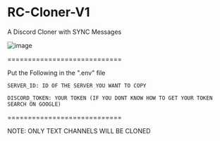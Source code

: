 # RC-Cloner-V1
A Discord Cloner with SYNC Messages

![image](https://user-images.githubusercontent.com/76198366/154788756-9e74ff85-9232-4303-95b1-528fdf142c47.png)

============================

Put the Following in the ".env" file

```
SERVER_ID: ID OF THE SERVER YOU WANT TO COPY

DISCORD_TOKEN: YOUR TOKEN (IF YOU DONT KNOW HOW TO GET YOUR TOKEN SEARCH ON GOOGLE)
```

============================

NOTE: ONLY TEXT CHANNELS WILL BE CLONED
